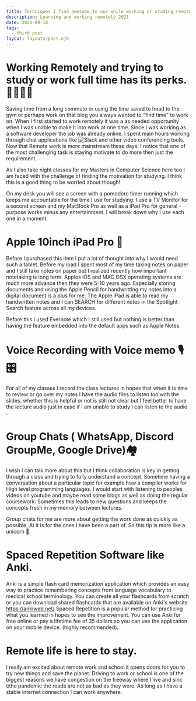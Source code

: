 ```yaml
---
title: Techniques I find awesome to use while working or studing remotely.  
description: Learning and working remotely 2021
date: 2021-09-18
tags:
  - third post
layout: layouts/post.njk
---
```



# Working Remotely and trying to study or work full time has its perks.👨🏿‍💻🏡

Saving time from a long commute or using the time saved to head to the gym or perhaps work on that blog you always wanted to "find time" to work on. When I first started to work remotely it was a as needed opportunity when I was unable to make it into work at one time. Since I was working as a software developer the job was already online. I spent main hours working through chat applications like ![Slack](#) and other video conferencing tools. Now that Remote work is more mainstream these days. I notice that one of the most challenging task is staying motivate to do more then just the requirement. 

As I also take night classes for my Masters in Computer Science here too I am faced with the challenge of finding the motivation for studying. I think this is a good thing to be worried about though!

On my desk you will see a screen with a pomodoro timer running which keeps me accountable for the time I use for studying. I use a TV Monitor for a second screen and my MacBook Pro as well as a iPad Pro for general -purpose works minus any entertainment. I will break down why I use each one in a moment.

# Apple 10inch iPad Pro 📱

Before I purchased this item I put a lot of thought into why I would need such a tablet. Before my ipad I spent most of my time taking notes on paper and I still take notes on paper but I realized recently how important notetaking is long term.
Apples iOS and MAC OSX operating systems are much more advance then they were 5-10 years ago. Especially storing documents and using the Apple Pencil for handwritting my notes into a digital document is a plus for me. The Apple iPad is able to read my handwritten notes and I can SEARCH for different notes in the Spotlight Search feature across all my devices.

Before this I used Evernote which I still used but nothing is better than having the feature embedded into the default apps such as Apple Notes.

# Voice Recording with Voice memo 🎙🎛

For all of my classes I record the class lectures in hopes that when it is time to review or go over my notes I have the audio files to listen too with the slides.
whether this is helpful or not is still not clear but I feel better to have the lecture audio just in case if I am unable to study I can listen to the audio .


# Group Chats ( WhatsApp, Discord GroupMe, Google Drive)🏘

I wish I can talk more about this but I think collaboration is key in getting through a class and trying to fully understand a concept. Sometime having a conversation about a particular topic for example how a compiler works for 
High level programming languages. I would start with listening to peoples videos on youtube and maybe read some blogs as well as doing the regular coursework. 
Sometimes this leads to new questions and keeps the concepts fresh in my memory between lectures.

Group chats for me are more about getting the work done as quickly as possible. At it is for the ones I have been a part of. So this tip is more like a unicorn 🦄.


# Spaced Repetition Software like Anki.

Anki is a simple flash card memorization application which provides an easy way to 
practice remembering concepts from language vocabulary to medical school terminology. You can create all your flashcards from scratch or you can download shared flashcards that are available on Anki's website https://ankiweb.net/
Spaced Repetition is a popular method for practicing  what you learned in hopes to see the improvement. You can use Anki for free online or pay a lifetime fee of 35 dollars so you can use the application on your mobile device.  (highly recommended).


# Remote life is here to stay.

I really am excited about remote work and school it opens doors for you to try new things and save the planet. Driving to work or school is one of the biggest reasons we have congestion on the freeway where I live and sinc ethe pandemic the roads are not as bad as they were. As long as I have a stable internet connection I can work anywhere.